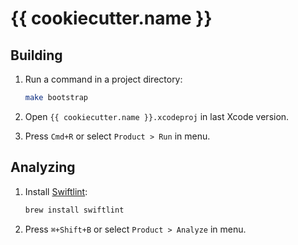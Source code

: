 # {{ cookiecutter.name }}

## Building
1. Run a command in a project directory:

	```bash
	make bootstrap
	```
3. Open `{{ cookiecutter.name }}.xcodeproj` in last Xcode version.
4. Press `Cmd+R` or select `Product > Run` in menu.

## Analyzing

1. Install [Swiftlint](https://github.com/realm/swiftlint):

	```bash
	brew install swiftlint
	```
	
2. Press `⌘+Shift+B` or select `Product > Analyze` in menu.
